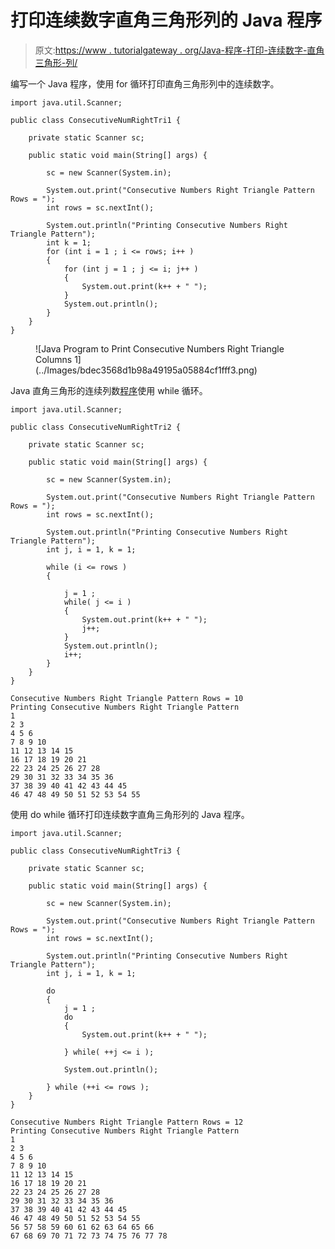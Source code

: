 # 打印连续数字直角三角形列的 Java 程序

> 原文:[https://www . tutorialgateway . org/Java-程序-打印-连续数字-直角三角形-列/](https://www.tutorialgateway.org/java-program-to-print-consecutive-numbers-right-triangle-columns/)

编写一个 Java 程序，使用 for 循环打印直角三角形列中的连续数字。

```
import java.util.Scanner;

public class ConsecutiveNumRightTri1 {

	private static Scanner sc;

	public static void main(String[] args) {

		sc = new Scanner(System.in);	

		System.out.print("Consecutive Numbers Right Triangle Pattern Rows = ");
		int rows = sc.nextInt();

		System.out.println("Printing Consecutive Numbers Right Triangle Pattern");
		int k = 1;
		for (int i = 1 ; i <= rows; i++ ) 
		{
			for (int j = 1 ; j <= i; j++ ) 	
			{
				System.out.print(k++ + " ");
			}
			System.out.println();
		}
	}
}
```

<figure class="wp-block-image size-large">![Java Program to Print Consecutive Numbers Right Triangle Columns 1](../Images/bdec3568d1b98a49195a05884cf1fff3.png)</figure>

Java 直角三角形的连续列数[程序](https://www.tutorialgateway.org/learn-java-programs/)使用 while 循环。

```
import java.util.Scanner;

public class ConsecutiveNumRightTri2 {

	private static Scanner sc;

	public static void main(String[] args) {

		sc = new Scanner(System.in);	

		System.out.print("Consecutive Numbers Right Triangle Pattern Rows = ");
		int rows = sc.nextInt();

		System.out.println("Printing Consecutive Numbers Right Triangle Pattern");
		int j, i = 1, k = 1;

		while (i <= rows ) 
		{

			j = 1 ;
			while( j <= i ) 	
			{
				System.out.print(k++ + " ");
				j++;
			}
			System.out.println();
			i++;
		}
	}
}
```

```
Consecutive Numbers Right Triangle Pattern Rows = 10
Printing Consecutive Numbers Right Triangle Pattern
1 
2 3 
4 5 6 
7 8 9 10 
11 12 13 14 15 
16 17 18 19 20 21 
22 23 24 25 26 27 28 
29 30 31 32 33 34 35 36 
37 38 39 40 41 42 43 44 45 
46 47 48 49 50 51 52 53 54 55 
```

使用 do while 循环打印连续数字直角三角形列的 Java 程序。

```
import java.util.Scanner;

public class ConsecutiveNumRightTri3 {

	private static Scanner sc;

	public static void main(String[] args) {

		sc = new Scanner(System.in);	

		System.out.print("Consecutive Numbers Right Triangle Pattern Rows = ");
		int rows = sc.nextInt();

		System.out.println("Printing Consecutive Numbers Right Triangle Pattern");
		int j, i = 1, k = 1;

		do
		{		
			j = 1 ;
			do	
			{
				System.out.print(k++ + " ");

			} while( ++j <= i );

			System.out.println();

		} while (++i <= rows );
	}
}
```

```
Consecutive Numbers Right Triangle Pattern Rows = 12
Printing Consecutive Numbers Right Triangle Pattern
1 
2 3 
4 5 6 
7 8 9 10 
11 12 13 14 15 
16 17 18 19 20 21 
22 23 24 25 26 27 28 
29 30 31 32 33 34 35 36 
37 38 39 40 41 42 43 44 45 
46 47 48 49 50 51 52 53 54 55 
56 57 58 59 60 61 62 63 64 65 66 
67 68 69 70 71 72 73 74 75 76 77 78 
```